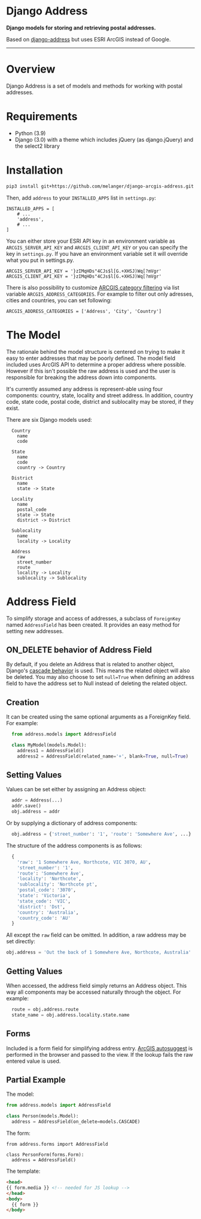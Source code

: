 # Django Address 

**Django models for storing and retrieving postal addresses.**

Based on [django-address](https://github.com/furious-luke/django-address) but uses ESRI ArcGIS instead of Google.

---

# Overview
Django Address is a set of models and methods for working with postal addresses.

# Requirements

* Python (3.9)
* Django (3.0) with a theme which includes jQuery (as django.jQuery) and the select2 library

# Installation

```bash
pip3 install git+https://github.com/melanger/django-arcgis-address.git
```

Then, add `address` to your `INSTALLED_APPS` list in `settings.py`:

```
INSTALLED_APPS = [
    # ... 
    'address',
    # ... 
]
```

You can either store your ESRI API key in an environment variable as `ARCGIS_SERVER_API_KEY` and `ARCGIS_CLIENT_API_KEY` or you can
 specify the key in `settings.py`. If you have an environment variable set it will override what you put in settings.py.
 
```
ARCGIS_SERVER_API_KEY = '}zIMqHDs"4CJs$l[G.+XHSJ)Wq[?mVgr'
ARCGIS_CLIENT_API_KEY = '}zIMqHDs"4CJs$l[G.+XHSJ)Wq[?mVgr'
```

There is also possibility to customize [ARCGIS category filtering](https://developers.arcgis.com/rest/geocode/api-reference/geocoding-category-filtering.htm) via list variable `ARCGIS_ADDRESS_CATEGORIES`. For example to filter out only adresses, cities and countries, you can set following:

```
ARCGIS_ADDRESS_CATEGORIES = ['Address', 'City', 'Country']
```

# The Model

The rationale behind the model structure is centered on trying to make
it easy to enter addresses that may be poorly defined. The model field included
uses ArcGIS API to determine a proper address where possible. However if this isn't possible the
raw address is used and the user is responsible for breaking the address down
into components.

It's currently assumed any address is represent-able using four components:
country, state, locality and street address. In addition, country code, state
code, postal code, district and sublocality may be stored, if they exist.

There are six Django models used:

```
  Country
    name
    code

  State
    name
    code
    country -> Country

  District
    name
    state -> State

  Locality
    name
    postal_code
    state -> State
    district -> District

  Sublocality
    name
    locality -> Locality

  Address
    raw
    street_number
    route
    locality -> Locality
    sublocality -> Sublocality
```

# Address Field

To simplify storage and access of addresses, a subclass of `ForeignKey` named
`AddressField` has been created. It provides an easy method for setting new
addresses.

## ON_DELETE behavior of Address Field

By default, if you delete an Address that is related to another object, 
Django's [cascade behavior](https://docs.djangoproject.com/en/dev/ref/models/fields/#django.db.models.ForeignKey.on_delete) 
is used. This means the related object will also be deleted. You may also choose
to set `null=True` when defining an address field to have the address set
to Null instead of deleting the related object.
 
## Creation

It can be created using the same optional arguments as a ForeignKey field.
For example:

```python
  from address.models import AddressField

  class MyModel(models.Model):
    address1 = AddressField()
    address2 = AddressField(related_name='+', blank=True, null=True)
```

## Setting Values

Values can be set either by assigning an Address object:

```python
  addr = Address(...)
  addr.save()
  obj.address = addr
```

Or by supplying a dictionary of address components:

```python
  obj.address = {'street_number': '1', 'route': 'Somewhere Ave', ...}
```

The structure of the address components is as follows:

```python
  {
    'raw': '1 Somewhere Ave, Northcote, VIC 3070, AU',
    'street_number': '1',
    'route': 'Somewhere Ave',
    'locality': 'Northcote',
    'sublocality': 'Northcote pt',
    'postal_code': '3070',
    'state': 'Victoria',
    'state_code': 'VIC',
    'district': 'Dst',
    'country': 'Australia',
    'country_code': 'AU'
  }
```

All except the `raw` field can be omitted. In addition, a raw address may
be set directly:

```python
obj.address = 'Out the back of 1 Somewhere Ave, Northcote, Australia'
```

## Getting Values

When accessed, the address field simply returns an Address object. This way
all components may be accessed naturally through the object. For example:

```python
  route = obj.address.route
  state_name = obj.address.locality.state.name
```

## Forms

Included is a form field for simplifying address entry. [ArcGIS autosuggest](https://developers.arcgis.com/documentation/mapping-apis-and-services/search/autosuggest/) is performed in the browser and passed to the view. If the lookup fails the raw entered value is used.

## Partial Example

The model:

```python
from address.models import AddressField

class Person(models.Model):
  address = AddressField(on_delete=models.CASCADE)
```

The form:

```
from address.forms import AddressField

class PersonForm(forms.Form):
  address = AddressField()
```

The template:

```html
<head>
{{ form.media }} <!-- needed for JS lookup -->
</head>
<body>
  {{ form }}
</body>
```
